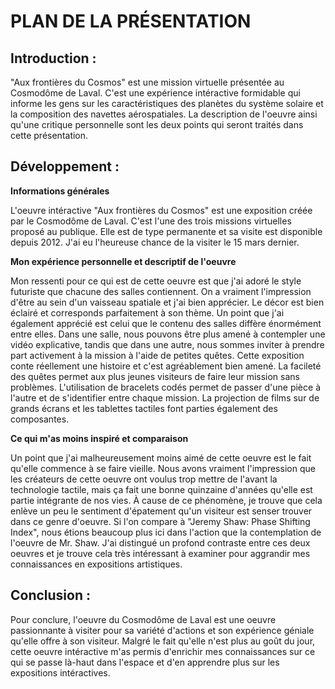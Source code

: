 # PLAN DE LA PRÉSENTATION

## Introduction :

"Aux frontières du Cosmos" est une mission virtuelle présentée au Cosmodôme de Laval. C'est une expérience intéractive formidable qui informe les gens sur les caractéristiques des planètes du système solaire et la composition des navettes aérospatiales. La description de l'oeuvre ainsi qu'une critique personnelle sont les deux points qui seront traités dans cette présentation.

## Développement :

**Informations générales**

L'oeuvre intéractive "Aux frontières du Cosmos" est une exposition créée par le Cosmodôme de Laval. C'est l'une des trois missions virtuelles proposé au publique. Elle est de type permanente et sa visite est disponible depuis 2012. J'ai eu l'heureuse chance de la visiter le 15 mars dernier.

**Mon expérience personnelle et descriptif de l'oeuvre**

Mon ressenti pour ce qui est de cette oeuvre est que j'ai adoré le style futuriste que chacune des salles contiennent. On a vraiment l'impression d'être au sein d'un vaisseau spatiale et j'ai bien apprécier. Le décor est bien éclairé et corresponds parfaitement à son thème. Un point que j'ai également apprécié est celui que le contenu des salles diffère énormément entre elles. Dans une salle, nous pouvons être plus amené à contempler une vidéo explicative, tandis que dans une autre, nous sommes inviter à prendre part activement à la mission à l'aide de petites quêtes. Cette exposition conte réellement une histoire et c'est agréablement bien amené. La facileté des quêtes permet aux plus jeunes visiteurs de faire leur mission sans problèmes. L'utilisation de bracelets codés permet de passer d'une pièce à l'autre et de s'identifier entre chaque mission. La projection de films sur de grands écrans et les tablettes tactiles font parties également des composantes.

**Ce qui m'as moins inspiré et comparaison**

Un point que j'ai malheureusement moins aimé de cette oeuvre est le fait qu'elle commence à se faire vieille. Nous avons vraiment l'impression que les créateurs de cette oeuvre ont voulus trop mettre de l'avant la technologie tactile, mais ça fait une bonne quinzaine d'années qu'elle est partie intégrante de nos vies. À cause de ce phénomène, je trouve que cela enlève un peu le sentiment d'épatement qu'un visiteur est senser trouver dans ce genre d'oeuvre. Si l'on compare à "Jeremy Shaw: Phase Shifting Index", nous étions beaucoup plus ici dans l'action que la contemplation de l'oeuvre de Mr. Shaw. J'ai distingué un profond contraste entre ces deux oeuvres et je trouve cela très intéressant à examiner pour aggrandir mes connaissances en expositions artistiques.
 
## Conclusion :

Pour conclure, l'oeuvre du Cosmodôme de Laval est une oeuvre passionnante à visiter pour sa variété d'actions et son expérience géniale qu'elle offre à son visiteur. Malgré le fait qu'elle n'est plus au goût du jour, cette oeuvre intéractive m'as permis d'enrichir mes connaissances sur ce qui se passe là-haut dans l'espace et d'en apprendre plus sur les expositions intéractives.
